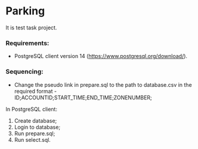 # Parking
It is test task project.

### Requirements:
* PostgreSQL client version 14 (https://www.postgresql.org/download/).

### Sequencing:
* Change the pseudo link in prepare.sql to the path to database.csv in the required format - ID;ACCOUNTID;START_TIME;END_TIME;ZONENUMBER;

In PostgreSQL client:
1. Create database;
2. Login to database;
3. Run prepare.sql;
4. Run select.sql.
